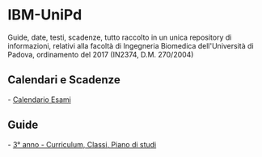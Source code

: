 # IBM-UniPd
Guide, date, testi, scadenze, tutto raccolto in un unica repository di informazioni, relativi alla facoltà di Ingegneria Biomedica dell'Università di Padova, ordinamento del 2017 (IN2374, D.M. 270/2004)





## Calendari e Scadenze
*-* [Calendario Esami](/Calendari/Calendario%20Esami.md)
## Guide
*-* [3° anno - Curriculum, Classi, Piano di studi](/Guide/Curriculum%20e%20Classi.md)
